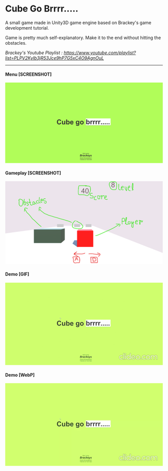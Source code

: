 # Cube Go Brrrr.....

A small game made in Unity3D game engine based on Brackey's game development tutorial.

Game is pretty much self-explanatory. Make it to the end without hitting the obstacles.

*Brackey's Youtube Playlist : https://www.youtube.com/playlist?list=PLPV2KyIb3jR53Jce9hP7G5xC4O9AgnOuL*
___

#### Menu [SCREENSHOT]
<img src="https://github.com/sarathsajan/cube-go-brrrr/blob/main/menu-screenshot.png" width=auto>

#### Gameplay [SCREENSHOT]
<img src="https://github.com/sarathsajan/cube-go-brrrr/blob/main/gameplay-footage-screenshot.png" width=auto>

#### Demo [GIF]
<img src="https://raw.githubusercontent.com/sarathsajan/cube-go-brrrr/main/intro_gif.gif" width=auto>

#### Demo [WebP]
<img src="https://raw.githubusercontent.com/sarathsajan/cube-go-brrrr/main/intro_webp.webp" width=auto>
